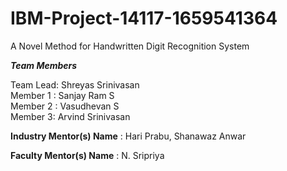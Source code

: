 # IBM-Project-14117-1659541364
A Novel Method for Handwritten Digit Recognition System 

***Team Members***
 
Team Lead: Shreyas Srinivasan \
Member 1 : Sanjay Ram S \
Member 2 : Vasudhevan S \
Member 3: Arvind Srinivasan 

**Industry Mentor(s) Name** : Hari Prabu, Shanawaz Anwar

**Faculty Mentor(s) Name** : N. Sripriya

